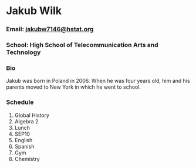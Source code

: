 # Jakub Wilk
### Email: jakubw7146@hstat.org
### School: High School of Telecommunication Arts and Technology

### Bio

Jakub was born in Poland in 2006. When he was four years old, him and his parents moved to New York in which he went to school.

### Schedule

<ol>
  <li>Global History</li>
  <li>Algebra 2</li>
  <li>Lunch</li>
  <li>SEP10</li>
  <li>English</li>
  <li>Spanish</li>
  <li>Gym</li>
  <li>Chemistry</li>
</ol>